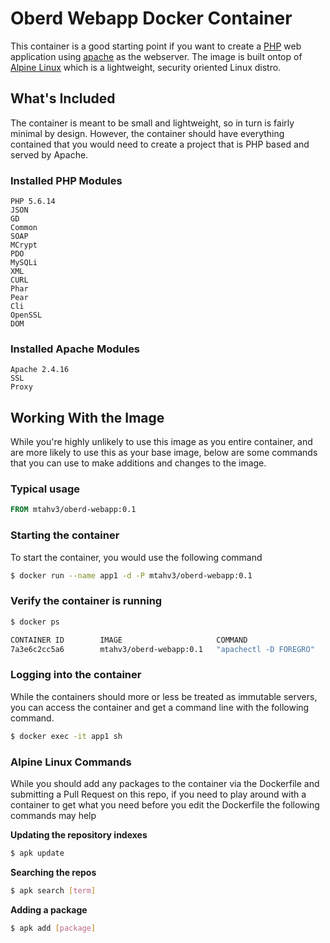 # Oberd Webapp Docker Container

This container is a good starting point if you want to create a [PHP](https://www.php.net) web application using [apache](http://apache.org/) as the webserver. The image is built ontop of [Alpine Linux](http://www.alpinelinux.org/) which is a lightweight, security oriented Linux distro.

## What's Included

The container is meant to be small and lightweight, so in turn is fairly minimal by design. However, the container should have everything contained that you would need to create a project that is PHP based and served by Apache.

### Installed PHP Modules

    PHP 5.6.14
    JSON
    GD
    Common
    SOAP
    MCrypt
    PDO
    MySQLi
    XML
    CURL
    Phar
    Pear
    Cli
    OpenSSL
    DOM


### Installed Apache Modules


    Apache 2.4.16
    SSL
    Proxy
    
## Working With the Image

While you're highly unlikely to use this image as you entire container, and are more likely to use this as your base image, below are some commands that you can use to 
make additions and changes to the image.

### Typical usage
```Dockerfile
FROM mtahv3/oberd-webapp:0.1
```

### Starting the container

To start the container, you would use the following command

```sh
$ docker run --name app1 -d -P mtahv3/oberd-webapp:0.1
```
### Verify the container is running

```sh
$ docker ps

CONTAINER ID        IMAGE                     COMMAND                  CREATED             STATUS              PORTS                                           NAMES
7a3e6c2cc5a6        mtahv3/oberd-webapp:0.1   "apachectl -D FOREGRO"   4 seconds ago       Up 3 seconds        0.0.0.0:32775->80/tcp, 0.0.0.0:32774->443/tcp   app1
```

### Logging into the container

While the containers should more or less be treated as immutable servers, you can access the container and get a command line with the following command.

```sh
$ docker exec -it app1 sh
```

### Alpine Linux Commands

While you should add any packages to the container via the Dockerfile and submitting a Pull Request on this repo, if you need to play around with a container to get what you need before you edit the Dockerfile the following commands may help

**Updating the repository indexes**
```sh
$ apk update
```

**Searching the repos**
```sh
$ apk search [term]
```
**Adding a package**
```sh
$ apk add [package]
```